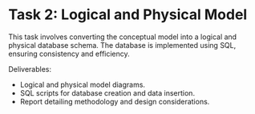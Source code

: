 # Task 2: Logical and Physical Model
This task involves converting the conceptual model into a logical and physical database schema. The database is implemented using SQL, ensuring consistency and efficiency.

Deliverables:
* Logical and physical model diagrams.
* SQL scripts for database creation and data insertion.
* Report detailing methodology and design considerations.
